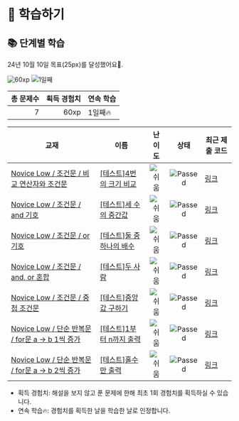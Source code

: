 # 📖 학습하기

## 📚 단계별 학습
24년 10월 10일 목표(25px)를 달성했어요🥳.

![60xp](https://img.shields.io/badge/EXP-60xp-%235cb85c.svg?for-the-badge)
![1일째](https://img.shields.io/badge/연속학습-1일째-%23E34F26.svg?for-the-badge)

|총 문제수|획득 경험치|연속 학습|
|---:|---:|---|
7|60xp|1일째🔥|

|교재|이름|난이도|상태|최근 제출 코드|
|---|---|:---:|:---:|---|
|[Novice Low / 조건문 / 비교 연산자와 조건문](https://www.codetree.ai/missions?missionId=4)|[[테스트]4번의 크기 비교](https://www.codetree.ai/missions/4/problems/4-time-comparison)|![쉬움][easy]|![Passed][passed]|[링크](https://github.com/Jung-SW/codetree-TILs/blob/main/241010/4%EB%B2%88%EC%9D%98%20%ED%81%AC%EA%B8%B0%20%EB%B9%84%EA%B5%90/4-time-comparison.py)|
|[Novice Low / 조건문 / and 기호](https://www.codetree.ai/missions?missionId=4)|[[테스트]세 수의 중간값](https://www.codetree.ai/missions/4/problems/median-of-three-numbers)|![쉬움][easy]|![Passed][passed]|[링크](https://github.com/Jung-SW/codetree-TILs/blob/main/241010/%EC%84%B8%20%EC%88%98%EC%9D%98%20%EC%A4%91%EA%B0%84%EA%B0%92/median-of-three-numbers.py)|
|[Novice Low / 조건문 / or 기호](https://www.codetree.ai/missions?missionId=4)|[[테스트]둘 중 하나의 배수](https://www.codetree.ai/missions/4/problems/multiple-of-either)|![쉬움][easy]|![Passed][passed]|[링크](https://github.com/Jung-SW/codetree-TILs/blob/main/241010/%EB%91%98%20%EC%A4%91%20%ED%95%98%EB%82%98%EC%9D%98%20%EB%B0%B0%EC%88%98/multiple-of-either.py)|
|[Novice Low / 조건문 / and, or 혼합](https://www.codetree.ai/missions?missionId=4)|[[테스트]두 사람](https://www.codetree.ai/missions/4/problems/two-person)|![쉬움][easy]|![Passed][passed]|[링크](https://github.com/Jung-SW/codetree-TILs/blob/main/241010/%EB%91%90%20%EC%82%AC%EB%9E%8C/two-person.py)|
|[Novice Low / 조건문 / 중첩 조건문](https://www.codetree.ai/missions?missionId=4)|[[테스트]중앙값 구하기](https://www.codetree.ai/missions/4/problems/find-the-median)|![쉬움][easy]|![Passed][passed]|[링크](https://github.com/Jung-SW/codetree-TILs/blob/main/241010/%EC%A4%91%EC%95%99%EA%B0%92%20%EA%B5%AC%ED%95%98%EA%B8%B0/find-the-median.py)|
|[Novice Low / 단순 반복문 / for문 a → b 1씩 증가](https://www.codetree.ai/missions?missionId=4)|[[테스트]1부터 n까지 출력](https://www.codetree.ai/missions/4/problems/print-from-1-to-n)|![쉬움][easy]|![Passed][passed]|[링크](https://github.com/Jung-SW/codetree-TILs/blob/main/241010/1%EB%B6%80%ED%84%B0%20n%EA%B9%8C%EC%A7%80%20%EC%B6%9C%EB%A0%A5/print-from-1-to-n.py)|
|[Novice Low / 단순 반복문 / for문 a → b 2씩 증가](https://www.codetree.ai/missions?missionId=4)|[[테스트]홀수만 출력](https://www.codetree.ai/missions/4/problems/output-only-odd)|![쉬움][easy]|![Passed][passed]|[링크](https://github.com/Jung-SW/codetree-TILs/blob/main/241010/%ED%99%80%EC%88%98%EB%A7%8C%20%EC%B6%9C%EB%A0%A5/output-only-odd.py)|


* 획득 경험치: 해설을 보지 않고 푼 문제에 한해 최초 1회 경험치를 획득하실 수 있습니다.
* 연속 학습🔥: 경험치를 획득한 날을 학습한 날로 인정합니다.










[b5]: https://img.shields.io/badge/Bronze_5-%235D3E31.svg
[b4]: https://img.shields.io/badge/Bronze_4-%235D3E31.svg
[b3]: https://img.shields.io/badge/Bronze_3-%235D3E31.svg
[b2]: https://img.shields.io/badge/Bronze_2-%235D3E31.svg
[b1]: https://img.shields.io/badge/Bronze_1-%235D3E31.svg
[s5]: https://img.shields.io/badge/Silver_5-%23394960.svg
[s4]: https://img.shields.io/badge/Silver_4-%23394960.svg
[s3]: https://img.shields.io/badge/Silver_3-%23394960.svg
[s2]: https://img.shields.io/badge/Silver_2-%23394960.svg
[s1]: https://img.shields.io/badge/Silver_1-%23394960.svg
[g5]: https://img.shields.io/badge/Gold_5-%23FFC433.svg
[g4]: https://img.shields.io/badge/Gold_4-%23FFC433.svg
[g3]: https://img.shields.io/badge/Gold_3-%23FFC433.svg
[g2]: https://img.shields.io/badge/Gold_2-%23FFC433.svg
[g1]: https://img.shields.io/badge/Gold_1-%23FFC433.svg
[p5]: https://img.shields.io/badge/Platinum_5-%2376DDD8.svg
[p4]: https://img.shields.io/badge/Platinum_4-%2376DDD8.svg
[p3]: https://img.shields.io/badge/Platinum_3-%2376DDD8.svg
[p2]: https://img.shields.io/badge/Platinum_2-%2376DDD8.svg
[p1]: https://img.shields.io/badge/Platinum_1-%2376DDD8.svg
[passed]: https://img.shields.io/badge/Passed-%23009D27.svg
[failed]: https://img.shields.io/badge/Failed-%23D24D57.svg
[easy]: https://img.shields.io/badge/쉬움-%235cb85c.svg?for-the-badge
[medium]: https://img.shields.io/badge/보통-%23FFC433.svg?for-the-badge
[hard]: https://img.shields.io/badge/어려움-%23D24D57.svg?for-the-badge